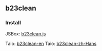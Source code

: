 ## b23clean

### Install

JSBox: [b23clean.js](https://raw.githubusercontent.com/ipuppet/b23clean/master/dist/b23clean.js)

Taio: [b23clean-en](https://raw.githubusercontent.com/ipuppet/b23clean/master/dist/b23clean-en.json)
Taio: [b23clean-zh-Hans](https://raw.githubusercontent.com/ipuppet/b23clean/master/dist/b23clean-zh-Hans.json)
